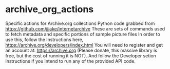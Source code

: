 # archive_org_actions
Specific actions for Archive.org collections
Python code grabbed from https://github.com/jjjake/internetarchive
These are sets of commands used to fetch metadata and specific portions of sample picture files 
In order to use this, follow the instructions here, https://archive.org/developers/index.html
You will need to register and get an account at: https://archive.org (Please donate, this massive library is free, but the cost of running it is NOT).
And follow the Developer setion instructions if you intend to run any of the provided API code. 
